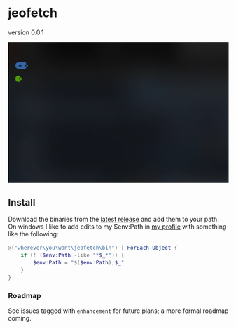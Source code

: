 # jeofetch

version 0.0.1

![simple-jeofetch-example.gif](simple-jeofetch-example.gif)
## Install

Download the binaries from the [latest release](https://github.com/Jonathan-Zollinger/jeofetch/releases) and 
add them to your path. On windows I like to add edits to my $env:Path
in [my profile](https://github.com/Jonathan-Zollinger/powershell-profile/blob/29d23b7c2b10ae0c1cf120097294bcf7e084f26e/Microsoft.PowerShell_profile.ps1#L32-L37) with something like the following: 
```PowerShell
@("wherever\you\want\jeofetch\bin") | ForEach-Object {
    if (! ($env:Path -like "*$_*")) {
        $env:Path = "$($env:Path);$_"
    }
}
```

### Roadmap

See issues tagged with `enhancement` for future plans; a more formal roadmap coming.